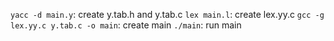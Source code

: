 `yacc -d main.y`: create y.tab.h and y.tab.c
`lex main.l`: create lex.yy.c
`gcc -g lex.yy.c y.tab.c -o main`: create main
`./main`: run main
